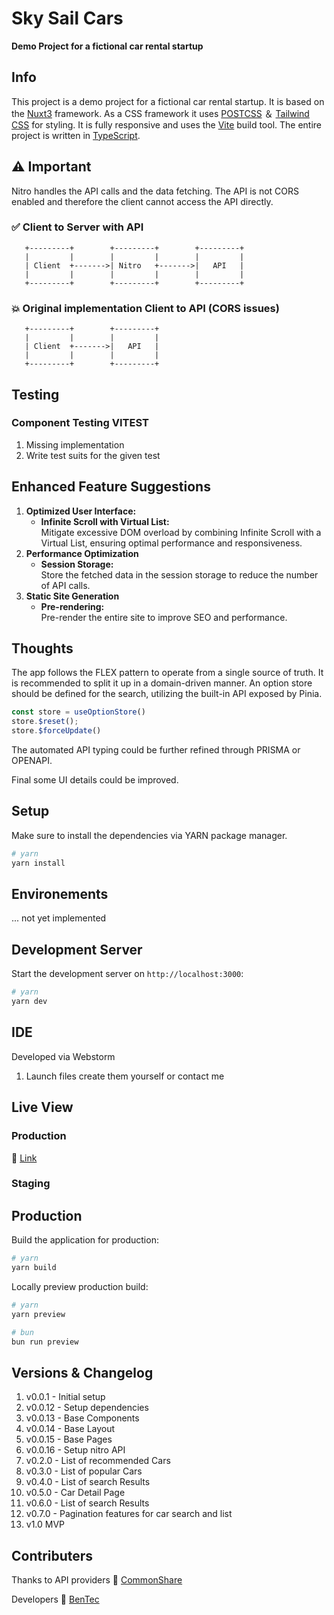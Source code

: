 # Sky Sail Cars

**Demo Project for a fictional car rental startup**

## Info

This project is a demo project for a fictional car rental startup. It is based on the [Nuxt3](https://nuxt.com/)
framework. As a CSS framework it uses [POSTCSS](https://postcss.com/) ＆ [Tailwind CSS](https://tailwindcss.com/) for
styling.
It is fully responsive and uses the [Vite](https://vitejs.dev/) build tool.
The entire project is written in [TypeScript](https://www.typescriptlang.org/).

## ⚠️ Important
Nitro handles the API calls and the data fetching.
The API is not CORS enabled and therefore the client cannot access the API directly.

### ✅ Client to Server with API
```plaintext
   +---------+        +---------+        +---------+
   |         |        |         |        |         |
   | Client  +------->| Nitro   +------->|   API   |
   |         |        |         |        |         |
   +---------+        +---------+        +---------+
```

### 💥 Original implementation Client to API (CORS issues)

```plaintext
   +---------+        +---------+
   |         |        |         |
   | Client  +------->|   API   |
   |         |        |         |
   +---------+        +---------+
```

## Testing

### Component Testing VITEST

1. Missing implementation
2. Write test suits for the given test

## Enhanced Feature Suggestions
1. **Optimized User Interface:**
    - **Infinite Scroll with Virtual List:**  
      Mitigate excessive DOM overload by combining Infinite Scroll with a Virtual List, ensuring optimal performance and
      responsiveness.
2. **Performance Optimization**
   - **Session Storage:**  
     Store the fetched data in the session storage to reduce the number of API calls.
3. **Static Site Generation**
   - **Pre-rendering:**  
     Pre-render the entire site to improve SEO and performance.

## Thoughts

The app follows the FLEX pattern to operate from a single source of truth. It is recommended to split it up in a
domain-driven manner. An option store should be defined for the search, utilizing the built-in API exposed by Pinia.

```typescript
const store = useOptionStore()
store.$reset();
store.$forceUpdate()
```

The automated API typing could be further refined through PRISMA or OPENAPI.

Final some UI details could be improved.


## Setup

Make sure to install the dependencies via YARN package manager.

```bash
# yarn
yarn install
```

## Environements

... not yet implemented

## Development Server

Start the development server on `http://localhost:3000`:

```bash
# yarn
yarn dev
```

## IDE

Developed via Webstorm

1. Launch files create them yourself or contact me

## Live View

### Production

🔗️ [Link]('https://skycsailcars.netlify.app/')

### Staging

[//]: # (🔗️ [Link]&#40;'https://google.com'&#41;)

## Production

Build the application for production:

```bash
# yarn
yarn build
```

Locally preview production build:

```bash
# yarn
yarn preview

# bun
bun run preview
```

## Versions & Changelog

1. v0.0.1 - Initial setup
2. v0.0.12 - Setup dependencies
3. v0.0.13 - Base Components
4. v0.0.14 - Base Layout
5. v0.0.15 - Base Pages
6. v0.0.16 - Setup nitro API
7. v0.2.0  - List of recommended Cars
8. v0.3.0  - List of popular Cars
9. v0.4.0  - List of search Results
10. v0.5.0 - Car Detail Page
11. v0.6.0 - List of search Results
12. v0.7.0 - Pagination features for car search and list
13. v1.0 MVP

## Contributers

Thanks to API providers
🔗️ [CommonShare]('https://www.commonshare.com/')

Developers
🔗️ [BenTec]('https://bentec.dev')
